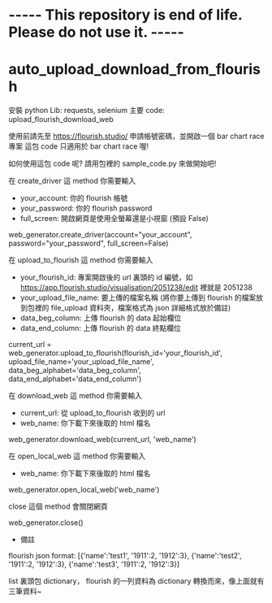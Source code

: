 # ----- This repository is end of life. Please do not use it. -----

# auto_upload_download_from_flourish
安裝 python Lib: requests, selenium
主要 code: upload_flourish_download_web

使用前請先至 https://flourish.studio/ 申請帳號密碼，並開啟一個 bar chart race 專案
這包 code 只適用於 bar chart race 喔!

如何使用這包 code 呢?
請用包裡的 sample_code.py 來做開始吧!

在 create_driver 這 method 你需要輸入 

- your_account: 你的 flourish 帳號
- your_password: 你的 flourish password
- full_screen: 開啟網頁是使用全螢幕還是小視窗 (預設 False)

web_generator.create_driver(account="your_account", password="your_password", full_screen=False)

在 upload_to_flourish 這 method 你需要輸入 

- your_flourish_id: 專案開啟後的 url 裏頭的 id 編號，如 https://app.flourish.studio/visualisation/2051238/edit 裡就是 2051238
- your_upload_file_name: 要上傳的檔案名稱 (將你要上傳到 flourish 的檔案放到包裡的 file_upload 資料夾，檔案格式為 json 詳細格式放於備註)
- data_beg_column: 上傳 flourish 的 data 起始欄位
- data_end_column: 上傳 flourish 的 data 終點欄位

current_url = web_generator.upload_to_flourish(flourish_id='your_flourish_id',
                                               upload_file_name='your_upload_file_name',
                                               data_beg_alphabet='data_beg_column',
                                               data_end_alphabet='data_end_column')
                                               
在 download_web 這 method 你需要輸入

- current_url: 從 upload_to_flourish 收到的 url
- web_name: 你下載下來後取的 html 檔名

web_generator.download_web(current_url, 'web_name')

在 open_local_web 這 method 你需要輸入

- web_name: 你下載下來後取的 html 檔名

web_generator.open_local_web('web_name')

close 這個 method 會關閉網頁

web_generator.close()

* 備註

flourish json format: [{'name':'test1', '1911':2, '1912':3}, {'name':'test2', '1911':2, '1912':3}, {'name':'test3', '1911':2, '1912':3}]

list 裏頭包 dictionary， flourish 的一列資料為 dictionary 轉換而來，像上面就有三筆資料~
